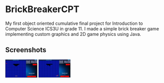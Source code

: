 # BrickBreakerCPT
My first object oriented cumulative final project for Introduction to Computer Science ICS3U in grade 11. I made a simple brick breaker game implementing custom graphics and 2D game physics using Java.

## Screenshots
<img src="/images/game1.png" alt="drawing" style="width:20%;"/>
<img src="/images/game2.png" alt="drawing" style="width:20%;"/>
